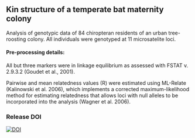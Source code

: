 ## Kin structure of a temperate bat maternity colony

Analysis of genotypic data of 84 chiropteran residents of an urban tree-roosting colony.
All individuals were genotyped at 11 microsatelite loci.

#### Pre-processing details:

All but three markers were in linkage equilibrium as assessed with FSTAT v. 2.9.3.2 (Goudet et al., 2001).

Pairwise and mean relatedness values (R) were estimated using ML-Relate (Kalinowski et al. 2006), which implements a 
corrected maximum-likelihood method for estimating relatedness that allows loci with null alleles 
to be incorporated into the analysis (Wagner et al. 2006).

### Release DOI

[![DOI](https://zenodo.org/badge/154992156.svg)](https://zenodo.org/badge/latestdoi/154992156)
